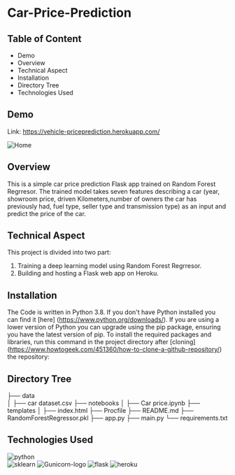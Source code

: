 # Car-Price-Prediction

## Table of Content

* Demo
* Overview
* Technical Aspect
* Installation
* Directory Tree
* Technologies Used

## Demo
Link: <https://vehicle-priceprediction.herokuapp.com/>

![Home](https://user-images.githubusercontent.com/84587490/119268842-ccb1e100-bc05-11eb-8a17-339ed7839b06.JPG)

## Overview

This is a simple car price prediction Flask app trained on Random Forest Regrresor. The trained model  takes seven features describing a car (year, showroom price, driven Kilometers,number of owners the car has previously had, fuel type, seller type and transmission type) as an input and predict the price of the car.

## Technical Aspect
This project is divided into two part:

   1. Training a deep learning model using Random Forest Regrresor.
   2. Building and hosting a Flask web app on Heroku.

## Installation

The Code is written in Python 3.8. If you don't have Python installed you can find it [here] (https://www.python.org/downloads/). If you are using a lower version of Python you can upgrade using the pip package, ensuring you have the latest version of pip. To install the required packages and libraries, run this command in the project directory after [cloning] (https://www.howtogeek.com/451360/how-to-clone-a-github-repository/) the repository:

## Directory Tree

├── data \
│   ├── car dataset.csv
├── notebooks
│   ├── Car price.ipynb
├── templates
│   ├── index.html
├── Procfile
├── README.md
├── RandomForestRegressor.pkl
├── app.py
├── main.py
└── requirements.txt

## Technologies Used
![python](https://camo.githubusercontent.com/3cdf9577401a2c7dceac655bbd37fb2f3ee273a457bf1f2169c602fb80ca56f8/68747470733a2f2f666f7274686562616467652e636f6d2f696d616765732f6261646765732f6d6164652d776974682d707974686f6e2e737667)  
![sklearn](https://scikit-learn.org/stable/_static/scikit-learn-logo-small.png) ![Gunicorn-logo](https://gunicorn.org/images/logo.jpg)
![flask](https://user-images.githubusercontent.com/84587490/119322349-9cfaeb80-bc8e-11eb-8b87-c8f7b27e3b2f.png) ![heroku](https://user-images.githubusercontent.com/84587490/119322376-a08e7280-bc8e-11eb-8429-ff308e181cdb.png)




